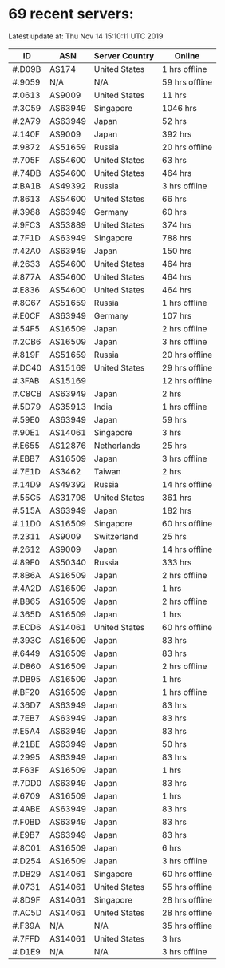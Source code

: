 # 69 recent servers:

Latest update at: Thu Nov 14 15:10:11 UTC 2019

| ID | ASN | Server Country | Online |
| -- | --- | -------------- | ------ |
| #.D09B | AS174 | United States | 1 hrs offline |
| #.9059 | N/A | N/A | 59 hrs offline |
| #.0613 | AS9009 | United States | 11 hrs |
| #.3C59 | AS63949 | Singapore | 1046 hrs |
| #.2A79 | AS63949 | Japan | 52 hrs |
| #.140F | AS9009 | Japan | 392 hrs |
| #.9872 | AS51659 | Russia | 20 hrs offline |
| #.705F | AS54600 | United States | 63 hrs |
| #.74DB | AS54600 | United States | 464 hrs |
| #.BA1B | AS49392 | Russia | 3 hrs offline |
| #.8613 | AS54600 | United States | 66 hrs |
| #.3988 | AS63949 | Germany | 60 hrs |
| #.9FC3 | AS53889 | United States | 374 hrs |
| #.7F1D | AS63949 | Singapore | 788 hrs |
| #.42A0 | AS63949 | Japan | 150 hrs |
| #.2633 | AS54600 | United States | 464 hrs |
| #.877A | AS54600 | United States | 464 hrs |
| #.E836 | AS54600 | United States | 464 hrs |
| #.8C67 | AS51659 | Russia | 1 hrs offline |
| #.E0CF | AS63949 | Germany | 107 hrs |
| #.54F5 | AS16509 | Japan | 2 hrs offline |
| #.2CB6 | AS16509 | Japan | 3 hrs offline |
| #.819F | AS51659 | Russia | 20 hrs offline |
| #.DC40 | AS15169 | United States | 29 hrs offline |
| #.3FAB | AS15169 |  | 12 hrs offline |
| #.C8CB | AS63949 | Japan | 2 hrs |
| #.5D79 | AS35913 | India | 1 hrs offline |
| #.59E0 | AS63949 | Japan | 59 hrs |
| #.90E1 | AS14061 | Singapore | 3 hrs |
| #.E655 | AS12876 | Netherlands | 25 hrs |
| #.EBB7 | AS16509 | Japan | 3 hrs offline |
| #.7E1D | AS3462 | Taiwan | 2 hrs |
| #.14D9 | AS49392 | Russia | 14 hrs offline |
| #.55C5 | AS31798 | United States | 361 hrs |
| #.515A | AS63949 | Japan | 182 hrs |
| #.11D0 | AS16509 | Singapore | 60 hrs offline |
| #.2311 | AS9009 | Switzerland | 25 hrs |
| #.2612 | AS9009 | Japan | 14 hrs offline |
| #.89F0 | AS50340 | Russia | 333 hrs |
| #.8B6A | AS16509 | Japan | 2 hrs offline |
| #.4A2D | AS16509 | Japan | 1 hrs |
| #.B865 | AS16509 | Japan | 2 hrs offline |
| #.365D | AS16509 | Japan | 1 hrs |
| #.ECD6 | AS14061 | United States | 60 hrs offline |
| #.393C | AS16509 | Japan | 83 hrs |
| #.6449 | AS16509 | Japan | 83 hrs |
| #.D860 | AS16509 | Japan | 2 hrs offline |
| #.DB95 | AS16509 | Japan | 1 hrs |
| #.BF20 | AS16509 | Japan | 1 hrs offline |
| #.36D7 | AS63949 | Japan | 83 hrs |
| #.7EB7 | AS63949 | Japan | 83 hrs |
| #.E5A4 | AS63949 | Japan | 83 hrs |
| #.21BE | AS63949 | Japan | 50 hrs |
| #.2995 | AS63949 | Japan | 83 hrs |
| #.F63F | AS16509 | Japan | 1 hrs |
| #.7DD0 | AS63949 | Japan | 83 hrs |
| #.6709 | AS16509 | Japan | 1 hrs |
| #.4ABE | AS63949 | Japan | 83 hrs |
| #.F0BD | AS63949 | Japan | 83 hrs |
| #.E9B7 | AS63949 | Japan | 83 hrs |
| #.8C01 | AS16509 | Japan | 6 hrs |
| #.D254 | AS16509 | Japan | 3 hrs offline |
| #.DB29 | AS14061 | Singapore | 60 hrs offline |
| #.0731 | AS14061 | United States | 55 hrs offline |
| #.8D9F | AS14061 | Singapore | 28 hrs offline |
| #.AC5D | AS14061 | United States | 28 hrs offline |
| #.F39A | N/A | N/A | 35 hrs offline |
| #.7FFD | AS14061 | United States | 3 hrs |
| #.D1E9 | N/A | N/A | 3 hrs offline |

